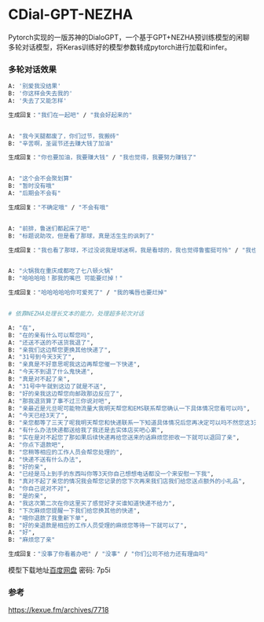 # CDial-GPT-NEZHA

Pytorch实现的一版苏神的DialoGPT，一个基于GPT+NEZHA预训练模型的闲聊多轮对话模型，将Keras训练好的模型参数转成pytorch进行加载和infer。


### 多轮对话效果
```bash
A: '别爱我没结果'
B: '你这样会失去我的'
A: '失去了又能怎样'

生成回复："我们在一起吧" / "我会好起来的"


A: "我今天腿都废了，你们过节，我搬砖"
B: "辛苦啊，圣诞节还去赚大钱了加油"

生成回复："你也要加油，我要赚大钱" / "我也觉得，我要努力赚钱了"


A: "这个会不会聚划算"
B: "暂时没有哦"
A: "后期会不会有"

生成回复："不确定哦" / "不会有哦"


A: "前排，鲁迷们都起床了吧"
B: "标题说助攻，但是看了那球，真是活生生的讽刺了"

生成回复："我也看了那球，不过没说我是球迷啊，我是看球的，我也觉得鲁蜜挺可怜" / "我也看了"


A: "火锅我在重庆成都吃了七八顿火锅"
B: "哈哈哈哈！那我的嘴巴 可能要烂掉！"

生成回复："哈哈哈哈哈你可爱死了" / "我的嘴唇也要烂掉"


# 依靠NEZHA处理长文本的能力，处理超多轮次对话

A: "在",
B: "在的亲有什么可以帮您吗",
A: "还送不送的不送货我退了",
B: "亲我们这边帮您更换其他快递了",
A: "31号到今天3天了",
B: "亲真是不好意思呢我这边再帮您催一下快递",
A: "今天不到退了什么鬼快递",
B: "真是对不起了亲",
A: "31号中午就到这边了就是不送",
B: "好的亲我这边帮您向邮政那边反应了",
A: "那我退货算了事不过三你说对吧",
B: "亲最近是元旦呢可能物流量大我明天帮您和EMS联系帮您确认一下具体情况您看可以吗",
A: "今天已经3天了",
B: "亲您都等了三天了呢我明天帮您和快递联系一下知道具体情况后您再决定可以吗不然您这3天都白等了呢",
A: "有什么办法快递都送给我了我还是去实体店买吧心累",
B: "实在是对不起您了那如果后续快递再给您送来的话麻烦您拒收一下就可以退回了亲",
A: "你点下退款吧",
B: "您稍等相应的工作人员会帮您处理的",
A: "快递不送有什么办法",
B: "好的亲",
A: "已经是马上到手的东西叫你等3天你自己想想电话都没一个来安慰一下我",
B: "真对不起了亲您的情况我会帮您记录的您下次再来我们店我们给您送点额外的小礼品",
A: "你自己说对不对",
B: "是的亲",
A: "我这次第二次在你这里买了感觉好才买谁知道快递不给力",
B: "下次麻烦您提醒一下我们给您换其他的快递",
A: "哦你退款了我重新下单",
B: "好的亲退款是相应的工作人员受理的麻烦您等待一下就可以了",
A: "好",
B: "麻烦您了亲"

生成回复："没事了你看着办吧" / "没事" / "你们公司不给力还有理由吗"
```

模型下载地址[百度网盘](https://pan.baidu.com/s/1GYpOEEXC5jO_n63gBaklSQ) 密码: 7p5i

### 参考
https://kexue.fm/archives/7718
